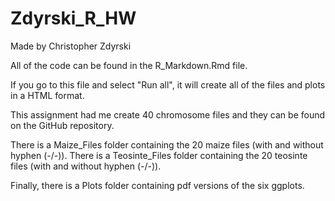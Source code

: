 # Zdyrski_R_HW
Made by Christopher Zdyrski

All of the code can be found in the R_Markdown.Rmd file.

If you go to this file and select "Run all", it will create all of the files and plots in a HTML format.

This assignment had me create 40 chromosome files and they can be found on the GitHub repository.

There is a Maize_Files folder containing the 20 maize files (with and without hyphen (-/-)).
There is a Teosinte_Files folder containing the 20 teosinte files (with and without hyphen (-/-)).

Finally, there is a Plots folder containing pdf versions of the six ggplots.